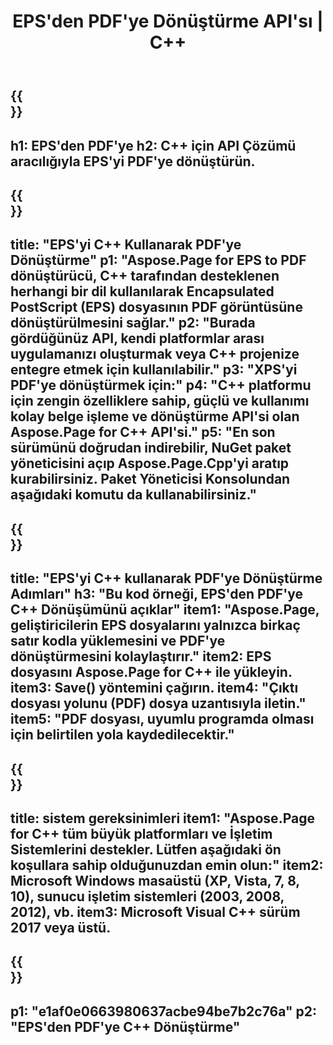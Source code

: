 ﻿---
translation: true
template: /_templates/_conversion-child-cpp.md
title: EPS'den PDF'ye Dönüştürme API'sı | C++
url: /cpp/conversion/eps-to-pdf/
description: Aspose.Page for C++ API çözümü tarafından sağlanan EPS'den PDF'ye dönüştürme. Windows 32 bit, Windows 64 bit ve Linux 64 bit için C++ Runtime Environment'da çalışır.
informat: EPS
outformat: PDF
otherformats: XPS PS
---

{{<section banner>}}
---
h1: EPS'den PDF'ye
h2: C++ için API Çözümü aracılığıyla EPS'yi PDF'ye dönüştürün.
---

{{<section overview>}}
---
title: "EPS'yi C++ Kullanarak PDF'ye Dönüştürme"
p1: "Aspose.Page for EPS to PDF dönüştürücü, C++ tarafından desteklenen herhangi bir dil kullanılarak Encapsulated PostScript (EPS) dosyasının PDF görüntüsüne dönüştürülmesini sağlar."
p2: "Burada gördüğünüz API, kendi platformlar arası uygulamanızı oluşturmak veya C++ projenize entegre etmek için kullanılabilir."
p3: "XPS'yi PDF'ye dönüştürmek için:"
p4: "C++ platformu için zengin özelliklere sahip, güçlü ve kullanımı kolay belge işleme ve dönüştürme API'si olan Aspose.Page for C++ API'si."
p5: "En son sürümünü doğrudan indirebilir, NuGet paket yöneticisini açıp Aspose.Page.Cpp'yi aratıp kurabilirsiniz. Paket Yöneticisi Konsolundan aşağıdaki komutu da kullanabilirsiniz."
---

{{<section feature1>}}
---
title: "EPS'yi C++ kullanarak PDF'ye Dönüştürme Adımları"
h3: "Bu kod örneği, EPS'den PDF'ye C++ Dönüşümünü açıklar"
item1: "Aspose.Page, geliştiricilerin EPS dosyalarını yalnızca birkaç satır kodla yüklemesini ve PDF'ye dönüştürmesini kolaylaştırır."
item2: EPS dosyasını Aspose.Page for C++ ile yükleyin.
item3: Save() yöntemini çağırın.
item4: "Çıktı dosyası yolunu (PDF) dosya uzantısıyla iletin."
item5: "PDF dosyası, uyumlu programda olması için belirtilen yola kaydedilecektir."
---

{{<section feature2>}}
---
title: sistem gereksinimleri
item1: "Aspose.Page for C++ tüm büyük platformları ve İşletim Sistemlerini destekler. Lütfen aşağıdaki ön koşullara sahip olduğunuzdan emin olun:"
item2: Microsoft Windows masaüstü (XP, Vista, 7, 8, 10), sunucu işletim sistemleri (2003, 2008, 2012), vb.
item3: Microsoft Visual C++ sürüm 2017 veya üstü.
---

{{<section gist>}}
---
p1: "e1af0e0663980637acbe94be7b2c76a"
p2: "EPS'den PDF'ye C++ Dönüştürme"
---
